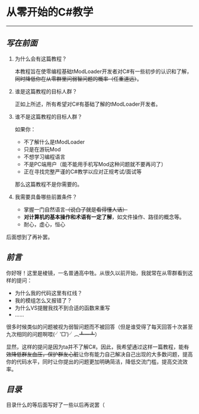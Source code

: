 # **从零开始的C#教学**

***

## *写在前面*

1. 为什么会有这篇教程？
   
   本教程旨在使零编程基础tModLoader开发者对C#有一些初步的认识和了解，
   ~~同时降低你在从零群里问弱智问题的概率（任重道远）~~。
   
2. 谁是这篇教程的目标人群？
   
   正如上所述，所有希望对C#有基础了解的tModLoader开发者。
   
3. 谁不是这篇教程的目标人群？
   
   如果你：
   
   - 不了解什么是tModLoader
   - 只是在游玩Mod
   - 不想学习编程语言
   - 不是PC端用户（能不能用手机写Mod这种问题就不要再问了）
   - 正在寻找完整严谨的C#教学以应对正规考试/面试等
   
   那么这篇教程不是你需要的。
   
4. 我需要具备哪些前置条件？

   - 掌握一门自然语言~~（说白了就是看得懂人话）~~
   - **对计算机的基本操作和术语有一定了解**，如文件操作、路径的概念等。
   - 耐心，虚心，恒心

后面想到了再补罢。

## *前言*

你好呀！这里是棱镜，一名普通高中牲。从很久以前开始，我就常在从零群看到这样的提问：

- 为什么我的代码这里有红线？
- 我的模组怎么又报错了？
- 为什么VS提醒我找不到合适的函数来重写
- ......

很多时候类似的问题被视为弱智问题而不被回答（但是谁受得了每天回答十次甚至九次相同的问题啊喂(╯‵□′)╯︵┻━┻）

显然，这样的提问是因为ta并不了解C#。因此，我希望通过这样一篇教程，能~~有效降低群友血压，保护群友心脏~~让你有能力自己解决自己出现的大多数问题，提高你的代码水平，同时让你提出的问题更加明确简洁，降低交流门槛，提高交流效率。

## *目录*

目录什么的等后面写好了一些以后再说罢（